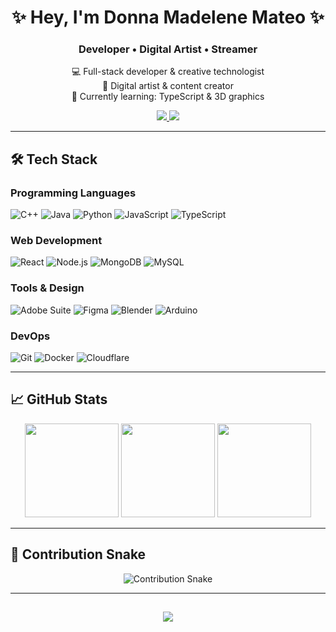 <!-- Profile README for Donna Madelene Mateo -->

<h1 align="center">✨ Hey, I'm Donna Madelene Mateo ✨</h1>
<h3 align="center">Developer • Digital Artist • Streamer</h3>

<p align="center">
  💻 Full-stack developer & creative technologist<br>
  🎨 Digital artist & content creator<br>
  🚀 Currently learning: TypeScript & 3D graphics
</p>

<p align="center">
  <a href="mailto:dmadeline2003@gmail.com">
    <img src="https://img.shields.io/badge/Gmail-dmadeline2003%40gmail.com-D14836?style=flat&logo=gmail&logoColor=white">
  </a>
  <a href="https://twitch.tv/yourchannel">
    <img src="https://img.shields.io/badge/Twitch-9146FF?style=flat&logo=twitch&logoColor=white">
  </a>
</p>

---

## 🛠️ Tech Stack

### Programming Languages
![C++](https://img.shields.io/badge/-C++-00599C?logo=c%2B%2B&logoColor=white)
![Java](https://img.shields.io/badge/-Java-007396?logo=java&logoColor=white)
![Python](https://img.shields.io/badge/-Python-3776AB?logo=python&logoColor=white)
![JavaScript](https://img.shields.io/badge/-JavaScript-F7DF1E?logo=javascript&logoColor=black)
![TypeScript](https://img.shields.io/badge/-TypeScript-3178C6?logo=typescript&logoColor=white)

### Web Development
![React](https://img.shields.io/badge/-React-61DAFB?logo=react&logoColor=black)
![Node.js](https://img.shields.io/badge/-Node.js-339933?logo=node.js&logoColor=white)
![MongoDB](https://img.shields.io/badge/-MongoDB-47A248?logo=mongodb&logoColor=white)
![MySQL](https://img.shields.io/badge/-MySQL-4479A1?logo=mysql&logoColor=white)

### Tools & Design
![Adobe Suite](https://img.shields.io/badge/-Adobe%20Suite-FF0000?logo=adobe&logoColor=white)
![Figma](https://img.shields.io/badge/-Figma-F24E1E?logo=figma&logoColor=white)
![Blender](https://img.shields.io/badge/-Blender-F5792A?logo=blender&logoColor=white)
![Arduino](https://img.shields.io/badge/-Arduino-00979D?logo=arduino&logoColor=white)

### DevOps
![Git](https://img.shields.io/badge/-Git-F05032?logo=git&logoColor=white)
![Docker](https://img.shields.io/badge/-Docker-2496ED?logo=docker&logoColor=white)
![Cloudflare](https://img.shields.io/badge/-Cloudflare-F38020?logo=cloudflare&logoColor=white)

---

## 📈 GitHub Stats

<p align="center">
  <img height="150" src="https://github-readme-stats.vercel.app/api?username=mdonnamadeline&show_icons=true&theme=radical">
  <img height="150" src="https://github-readme-stats.vercel.app/api/top-langs/?username=mdonnamadeline&layout=compact&theme=radical">
  <img height="150" src="https://streak-stats.demolab.com?user=mdonnamadeline&theme=radical">
</p>

---

## 🐍 Contribution Snake
<p align="center">
  <img src="https://raw.githubusercontent.com/mdonnamadeline/mdonnamadeline/main/assets/github-snake.svg" alt="Contribution Snake">
</p>

---

<h2 align="center">
  <img src="https://readme-typing-svg.herokuapp.com?font=Fira+Code&weight=600&size=24&pause=1000&color=00FFC2&center=true&vCenter=true&width=700&lines=Thanks+for+visiting!;Follow+for+updates!">
</h2>
